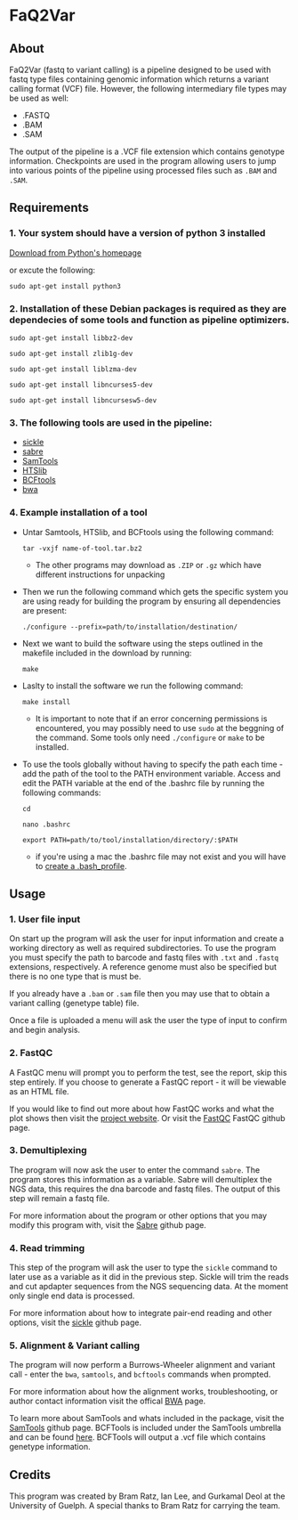 # FaQ2Var
## About

FaQ2Var (fastq to variant calling) is a pipeline designed to be used with fastq type files containing genomic information which returns a variant calling format (VCF) file. However, the following intermediary file types may be used as well:

* .FASTQ
* .BAM
* .SAM

The output of the pipeline is a .VCF file extension which contains genotype information. Checkpoints are used in the program allowing users to jump into various points of the pipeline using processed files such as `.BAM` and `.SAM`.

## Requirements

### 1. Your system should have a version of python 3 installed

[Download from Python's homepage](https://www.python.org/downloads/)

or excute the following:

`sudo apt-get install python3`

### 2. Installation of these Debian packages is required as they are dependecies of some tools and function as pipeline optimizers.

`sudo apt-get install libbz2-dev`

`sudo apt-get install zlib1g-dev`

`sudo apt-get install liblzma-dev`

`sudo apt-get install libncurses5-dev`

`sudo apt-get install libncursesw5-dev`

### 3. The following tools are used in the pipeline:

* [sickle](https://github.com/najoshi/sickle/archive/v1.33.tar.gz)
* [sabre](https://github.com/najoshi/sabre/archive/master.zip)
* [SamTools](https://github.com/samtools/samtools/releases/download/1.9/samtools-1.9.tar.bz2)
* [HTSlib](https://github.com/samtools/htslib/releases/download/1.9/htslib-1.9.tar.bz2)
* [BCFtools](https://github.com/samtools/bcftools/releases/download/1.9/bcftools-1.9.tar.bz2)
* [bwa](https://sourceforge.net/projects/bio-bwa/files/latest/download)

### 4. Example installation of a tool

- Untar Samtools, HTSlib, and BCFtools using the following command:

  `tar -vxjf name-of-tool.tar.bz2`
  
  - The other programs may download as `.ZIP` or `.gz` which have different instructions for unpacking
  
- Then we run the following command which gets the specific system you are using ready for building the program by ensuring all dependencies are present:

  `./configure --prefix=path/to/installation/destination/`

- Next we want to build the software using the steps outlined in the makefile included in the download by running:

  `make`

- Laslty to install the software we run the following command:

  `make install`

  * It is important to note that if an error concerning permissions is encountered, you may possibly need to use `sudo` at the beggning of     the command. Some tools only need `./configure` or `make` to be installed. 

- To use the tools globally without having to specify the path each time - add the path of the tool to the PATH environment variable. Access   and edit the PATH variable at the end of the .bashrc file by running the following commands:

  ```
  cd

  nano .bashrc

  export PATH=path/to/tool/installation/directory/:$PATH
  ```

  * if you're using a mac the .bashrc file may not exist and you will have to [create a .bash_profile](https://medium.com/@alohaglenn/programming-lifehack-creating-a-bash-profile-56166dbd341c).

## Usage

### 1. User file input

On start up the program will ask the user for input information and create a working directory as well as required subdirectories. To use the program you must specify the path to barcode and fastq files with `.txt` and `.fastq` extensions, respectively. A reference genome must also be specified but there is no one type that is must be.

If you already have a `.bam` or `.sam` file then you may use that to obtain a variant calling (genetype table) file.

Once a file is uploaded a menu will ask the user the type of input to confirm and begin analysis. 

### 2. FastQC

A FastQC menu will prompt you to perform the test, see the report, skip this step entirely. If you choose to generate a FastQC report - it will be viewable as an HTML file.

If you would like to find out more about how FastQC works and what the plot shows then visit the 
[project website](http://www.bioinformatics.babraham.ac.uk/projects/fastqc/). Or visit the [FastQC](https://github.com/s-andrews/FastQC) FastQC github page.

### 3. Demultiplexing

The program will now ask the user to enter the command `sabre`. The program stores this information as a variable. Sabre will demultiplex the NGS data, this requires the dna barcode and fastq files. The output of this step will remain a fastq file.

For more information about the program or other options that you may modify this program with, visit the [Sabre](https://github.com/najoshi/sabre) github page.

### 4. Read trimming

This step of the program will ask the user to type the `sickle` command to later use as a variable as it did in the previous step. Sickle will trim the reads and cut apdapter sequences from the NGS sequencing data. At the moment only single end data is processed.

For more information about how to integrate pair-end reading and other options, visit the [sickle](https://github.com/najoshi/sickle) github page.

### 5. Alignment & Variant calling

The program will now perform a Burrows-Wheeler alignment and variant call - enter the `bwa`, `samtools`, and `bcftools` commands when prompted.

For more information about how the alignment works, troubleshooting, or author contact information visit the offical [BWA](http://bio-bwa.sourceforge.net/) page.

To learn more about SamTools and whats included in the package, visit the [SamTools](https://github.com/samtools/) github page. BCFTools is included under the SamTools umbrella and can be found [here](https://github.com/samtools/bcftools). BCFTools will output a .vcf file which contains genetype information.

## Credits

This program was created by Bram Ratz, Ian Lee, and Gurkamal Deol at the University of Guelph. A special thanks to Bram Ratz for carrying the team. 
